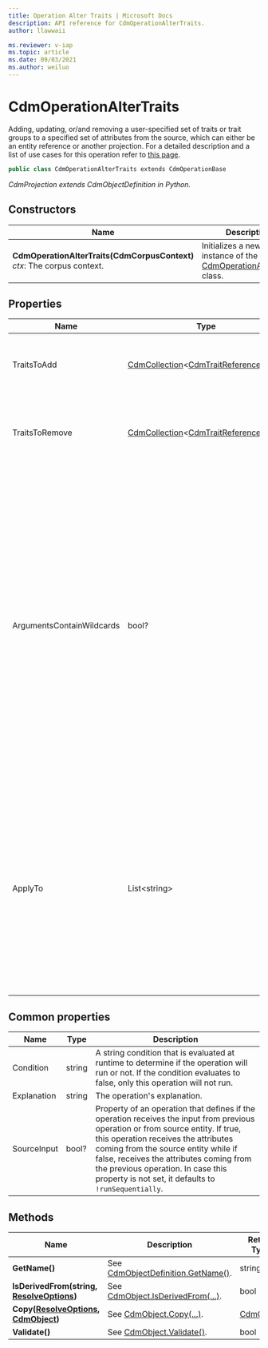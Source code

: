 ```yaml
---
title: Operation Alter Traits | Microsoft Docs
description: API reference for CdmOperationAlterTraits.
author: llawwaii

ms.reviewer: v-iap 
ms.topic: article
ms.date: 09/03/2021
ms.author: weiluo
---
```


# CdmOperationAlterTraits

Adding, updating, or/and removing a user-specified set of traits or trait groups to a specified set of attributes from the source, which can either be an entity reference or another projection. For a detailed description and a list of use cases for this operation refer to [this page](../../../../sdk/projections/altertraits.md).

```csharp
public class CdmOperationAlterTraits extends CdmOperationBase
```

*CdmProjection extends CdmObjectDefinition in Python.*

## Constructors

|Name|Description|
|---|---|
|**CdmOperationAlterTraits(CdmCorpusContext)**<br/>*ctx*: The corpus context.<br/>|Initializes a new instance of the [CdmOperationAlterTraits](altertraits.md) class.|

## Properties

|Name|Type|Description|
|---|---|---|
|TraitsToAdd|[CdmCollection](..\collection.md)\<[CdmTraitReferenceBase](..\traitreferencebase.md)>|A CdmCollection of traits or trait groups that will be applied on the input.
|TraitsToRemove|[CdmCollection](..\collection.md)\<[CdmTraitReferenceBase](..\traitreferencebase.md)>|A CdmCollection of traits or trait groups that will be removed (if found) on the input.
|ArgumentsContainWildcards|bool?|If true, checks all arguments from all traits and performs replacement. May contain a single occurrence of ('{a}' or '{A}') for the (original or capitalized) form name of the projection owner, ('{m}' or '{M}') for the (original or capitalized) resolved name of the member attribute, ('{mo}' or '{Mo}') for the (original or capitalized) original name of the member attribute, and '{o}' for the held ordinal of the attribute in the array.
|ApplyTo|List\<string>|A list of attributes from the input attributes set to which traits defined in traitsToAdd property will be added (or arguments updated) and/or removed as indicated in traitsToRemove property. If not specified, traits in all attributes from the source will be targeted.

## Common properties

|Name|Type|Description|
|---|---|---|
|Condition|string|A string condition that is evaluated at runtime to determine if the operation will run or not. If the condition evaluates to false, only this operation will not run.
|Explanation|string|The operation's explanation.
|SourceInput|bool?|Property of an operation that defines if the operation receives the input from previous operation or from source entity. If true, this operation receives the attributes coming from the source entity while if false, receives the attributes coming from the previous operation. In case this property is not set, it defaults to `!runSequentially`.

## Methods

|Name|Description|Return Type|
|---|---|---|
|**GetName()**|See [CdmObjectDefinition.GetName()](../cdmobjectdefinition.md#methods).|string|
|**IsDerivedFrom(string, [ResolveOptions](../../utilities/resolveoptions.md))**|See  [CdmObject.IsDerivedFrom(...)](../cdmobject.md#methods).|bool|
|**Copy([ResolveOptions](../../utilities/resolveoptions.md), [CdmObject](../cdmobject.md))**|See [CdmObject.Copy(...)](../cdmobject.md#methods).|[CdmObject](../cdmobject.md)|
|**Validate()**|See [CdmObject.Validate()](../cdmobject.md#methods).|bool|
